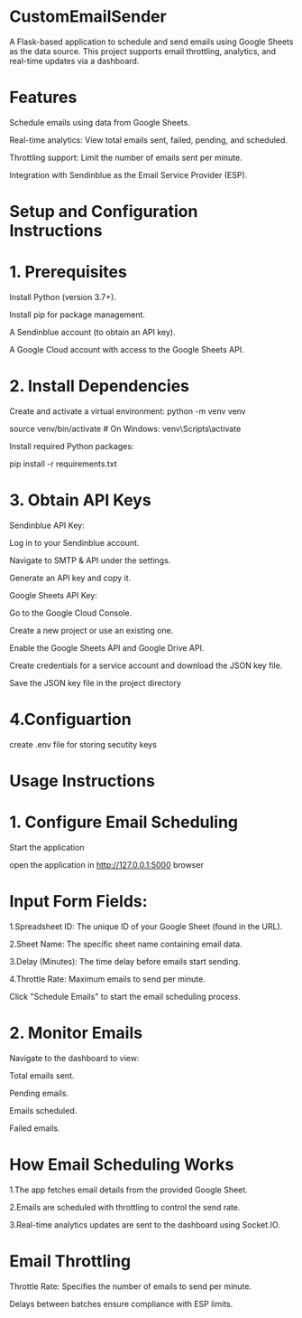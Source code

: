 # CustomEmailSender
A Flask-based application to schedule and send emails using Google Sheets as the data source. 
This project supports email throttling, analytics, and real-time updates via a dashboard.
# Features
Schedule emails using data from Google Sheets.

Real-time analytics: View total emails sent, failed, pending, and scheduled.

Throttling support: Limit the number of emails sent per minute.

Integration with Sendinblue as the Email Service Provider (ESP).

# Setup and Configuration Instructions
# 1. Prerequisites
   
Install Python (version 3.7+).

Install pip for package management.

A Sendinblue account (to obtain an API key).

A Google Cloud account with access to the Google Sheets API.
# 2. Install Dependencies
Create and activate a virtual environment:
python -m venv venv

source venv/bin/activate  # On Windows: venv\Scripts\activate

Install required Python packages:

pip install -r requirements.txt
# 3. Obtain API Keys
Sendinblue API Key:

Log in to your Sendinblue account.

Navigate to SMTP & API under the settings.

Generate an API key and copy it.

Google Sheets API Key:

Go to the Google Cloud Console.

Create a new project or use an existing one.

Enable the Google Sheets API and Google Drive API.

Create credentials for a service account and download the JSON key file.

Save the JSON key file in the project directory
# 4.Configuartion
create .env file for storing secutity keys
# Usage Instructions
# 1. Configure Email Scheduling
Start the application

open the application in http://127.0.0.1:5000 browser
# Input Form Fields:
1.Spreadsheet ID: The unique ID of your Google Sheet (found in the URL).

2.Sheet Name: The specific sheet name containing email data.

3.Delay (Minutes): The time delay before emails start sending.

4.Throttle Rate: Maximum emails to send per minute.

Click "Schedule Emails" to start the email scheduling process.
# 2. Monitor Emails
Navigate to the dashboard to view:

Total emails sent.

Pending emails.

Emails scheduled.

Failed emails.
# How Email Scheduling Works
1.The app fetches email details from the provided Google Sheet.

2.Emails are scheduled with throttling to control the send rate.

3.Real-time analytics updates are sent to the dashboard using Socket.IO.
# Email Throttling
Throttle Rate: Specifies the number of emails to send per minute.

Delays between batches ensure compliance with ESP limits.
